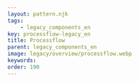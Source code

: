 ```yaml
---
layout: pattern.njk
tags: 
    - legacy_components_en
key: processflow-legacy_en
title: Processflow
parent: legacy_components_en
image: legacy/overview/processflow.webp
keywords: 
order: 190
---
```

